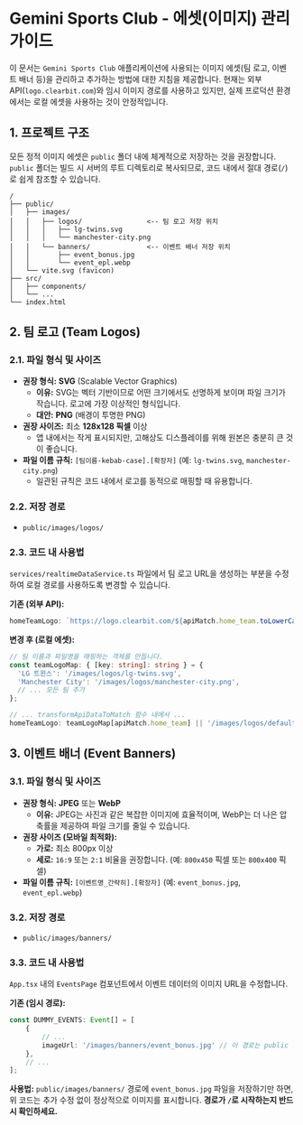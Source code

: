 # Gemini Sports Club - 에셋(이미지) 관리 가이드

이 문서는 `Gemini Sports Club` 애플리케이션에 사용되는 이미지 에셋(팀 로고, 이벤트 배너 등)을 관리하고 추가하는 방법에 대한 지침을 제공합니다. 현재는 외부 API(`logo.clearbit.com`)와 임시 이미지 경로를 사용하고 있지만, 실제 프로덕션 환경에서는 로컬 에셋을 사용하는 것이 안정적입니다.

## 1. 프로젝트 구조

모든 정적 이미지 에셋은 `public` 폴더 내에 체계적으로 저장하는 것을 권장합니다. `public` 폴더는 빌드 시 서버의 루트 디렉토리로 복사되므로, 코드 내에서 절대 경로(`/`)로 쉽게 참조할 수 있습니다.

```
/
├── public/
│   ├── images/
│   │   ├── logos/                <-- 팀 로고 저장 위치
│   │   │   ├── lg-twins.svg
│   │   │   └── manchester-city.png
│   │   └── banners/              <-- 이벤트 배너 저장 위치
│   │       ├── event_bonus.jpg
│   │       └── event_epl.webp
│   └── vite.svg (favicon)
├── src/
│   ├── components/
│   └── ...
└── index.html
```

## 2. 팀 로고 (Team Logos)

### 2.1. 파일 형식 및 사이즈

-   **권장 형식:** **SVG** (Scalable Vector Graphics)
    -   **이유:** SVG는 벡터 기반이므로 어떤 크기에서도 선명하게 보이며 파일 크기가 작습니다. 로고에 가장 이상적인 형식입니다.
    -   **대안:** **PNG** (배경이 투명한 PNG)
-   **권장 사이즈:** 최소 **128x128 픽셀** 이상
    -   앱 내에서는 작게 표시되지만, 고해상도 디스플레이를 위해 원본은 충분히 큰 것이 좋습니다.
-   **파일 이름 규칙:** `[팀이름-kebab-case].[확장자]` (예: `lg-twins.svg`, `manchester-city.png`)
    -   일관된 규칙은 코드 내에서 로고를 동적으로 매핑할 때 유용합니다.

### 2.2. 저장 경로

-   `public/images/logos/`

### 2.3. 코드 내 사용법

`services/realtimeDataService.ts` 파일에서 팀 로고 URL을 생성하는 부분을 수정하여 로컬 경로를 사용하도록 변경할 수 있습니다.

**기존 (외부 API):**
```typescript
homeTeamLogo: `https://logo.clearbit.com/${apiMatch.home_team.toLowerCase().replace(/ /g, '')}.com`,
```

**변경 후 (로컬 에셋):**
```typescript
// 팀 이름과 파일명을 매핑하는 객체를 만듭니다.
const teamLogoMap: { [key: string]: string } = {
  'LG 트윈스': '/images/logos/lg-twins.svg',
  'Manchester City': '/images/logos/manchester-city.png',
  // ... 모든 팀 추가
};

// ... transformApiDataToMatch 함수 내에서 ...
homeTeamLogo: teamLogoMap[apiMatch.home_team] || '/images/logos/default-logo.svg', // 기본 로고
```

## 3. 이벤트 배너 (Event Banners)

### 3.1. 파일 형식 및 사이즈

-   **권장 형식:** **JPEG** 또는 **WebP**
    -   **이유:** JPEG는 사진과 같은 복잡한 이미지에 효율적이며, WebP는 더 나은 압축률을 제공하여 파일 크기를 줄일 수 있습니다.
-   **권장 사이즈 (모바일 최적화):**
    -   **가로:** 최소 800px 이상
    -   **세로:** `16:9` 또는 `2:1` 비율을 권장합니다. (예: `800x450` 픽셀 또는 `800x400` 픽셀)
-   **파일 이름 규칙:** `[이벤트명_간략히].[확장자]` (예: `event_bonus.jpg`, `event_epl.webp`)

### 3.2. 저장 경로

-   `public/images/banners/`

### 3.3. 코드 내 사용법

`App.tsx` 내의 `EventsPage` 컴포넌트에서 이벤트 데이터의 이미지 URL을 수정합니다.

**기존 (임시 경로):**
```typescript
const DUMMY_EVENTS: Event[] = [
    {
        // ...
        imageUrl: '/images/banners/event_bonus.jpg' // 이 경로는 public 폴더를 기준으로 합니다.
    },
    // ...
];
```

**사용법:**
`public/images/banners/` 경로에 `event_bonus.jpg` 파일을 저장하기만 하면, 위 코드는 추가 수정 없이 정상적으로 이미지를 표시합니다. **경로가 `/`로 시작하는지 반드시 확인하세요.**
